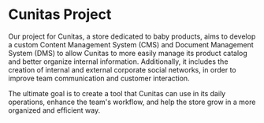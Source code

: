 # Cunitas Project
Our project for Cunitas, a store dedicated to baby products, aims to develop a custom Content Management System (CMS) and Document Management System (DMS) to allow Cunitas to more easily manage its product catalog and better organize internal information. Additionally, it includes the creation of internal and external corporate social networks, in order to improve team communication and customer interaction.

The ultimate goal is to create a tool that Cunitas can use in its daily operations, enhance the team's workflow, and help the store grow in a more organized and efficient way.
